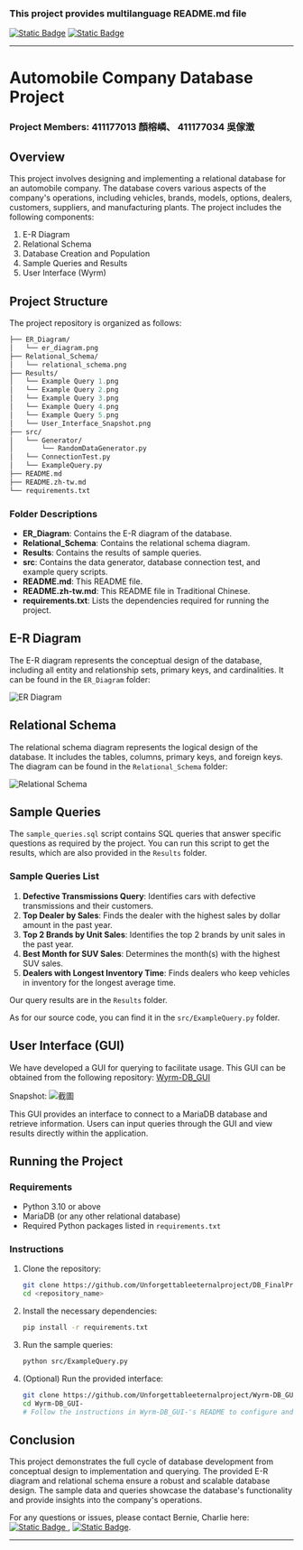 ### This project provides multilanguage README.md file
[![Static Badge](https://img.shields.io/badge/lang-en-red)](https://github.com/Unforgettableeternalproject/DB_FinalProject/blob/main/README.md) [![Static Badge](https://img.shields.io/badge/lang-zh--tw-yellow)](https://github.com/Unforgettableeternalproject/DB_FinalProject/blob/main/README.zh-tw.md)

---
# Automobile Company Database Project

### Project Members: 411177013 顏榕嶙、 411177034 吳傢澂

## Overview

This project involves designing and implementing a relational database for an automobile company. The database covers various aspects of the company's operations, including vehicles, brands, models, options, dealers, customers, suppliers, and manufacturing plants. The project includes the following components:
1. E-R Diagram
2. Relational Schema
3. Database Creation and Population
4. Sample Queries and Results
5. User Interface (Wyrm)

## Project Structure

The project repository is organized as follows:

```graphql
├── ER_Diagram/
│   └── er_diagram.png
├── Relational_Schema/
│   └── relational_schema.png
├── Results/
│   └── Example Query 1.png
│   └── Example Query 2.png
│   └── Example Query 3.png
│   └── Example Query 4.png
│   └── Example Query 5.png
│   └── User_Interface_Snapshot.png
├── src/
│   └── Generator/
│       └── RandomDataGenerator.py
│   └── ConnectionTest.py
│   └── ExampleQuery.py
├── README.md
├── README.zh-tw.md
└── requirements.txt
```

### Folder Descriptions

- **ER_Diagram**: Contains the E-R diagram of the database.
- **Relational_Schema**: Contains the relational schema diagram.
- **Results**: Contains the results of sample queries.
- **src**: Contains the data generator, database connection test, and example query scripts.
- **README.md**: This README file.
- **README.zh-tw.md**: This README file in Traditional Chinese.
- **requirements.txt**: Lists the dependencies required for running the project.

## E-R Diagram

The E-R diagram represents the conceptual design of the database, including all entity and relationship sets, primary keys, and cardinalities. It can be found in the `ER_Diagram` folder:

![ER Diagram](ER_Diagram/er_diagram.png)

## Relational Schema

The relational schema diagram represents the logical design of the database. It includes the tables, columns, primary keys, and foreign keys. The diagram can be found in the `Relational_Schema` folder:

![Relational Schema](Relational_Schema/relational_schema.png)

## Sample Queries

The `sample_queries.sql` script contains SQL queries that answer specific questions as required by the project. You can run this script to get the results, which are also provided in the `Results` folder.

### Sample Queries List

1. **Defective Transmissions Query**: Identifies cars with defective transmissions and their customers.
2. **Top Dealer by Sales**: Finds the dealer with the highest sales by dollar amount in the past year.
3. **Top 2 Brands by Unit Sales**: Identifies the top 2 brands by unit sales in the past year.
4. **Best Month for SUV Sales**: Determines the month(s) with the highest SUV sales.
5. **Dealers with Longest Inventory Time**: Finds dealers who keep vehicles in inventory for the longest average time.

Our query results are in the `Results` folder.

As for our source code, you can find it in the `src/ExampleQuery.py` folder.

## User Interface (GUI)

We have developed a GUI for querying to facilitate usage. This GUI can be obtained from the following repository:
[Wyrm-DB_GUI](https://github.com/Unforgettableeternalproject/Wyrm-DB_GUI-)

Snapshot:
![截圖](Results/User_Interface_Snapshot.png)

This GUI provides an interface to connect to a MariaDB database and retrieve information. Users can input queries through the GUI and view results directly within the application.

## Running the Project

### Requirements

- Python 3.10 or above
- MariaDB (or any other relational database)
- Required Python packages listed in `requirements.txt`

### Instructions

1. Clone the repository:
   ```bash
   git clone https://github.com/Unforgettableeternalproject/DB_FinalProject
   cd <repository_name>
   ```
2. Install the necessary dependencies:
   ```bash
   pip install -r requirements.txt
   ```
3. Run the sample queries:
   ```bash
   python src/ExampleQuery.py
   ```
4. (Optional) Run the provided interface:
   ```bash
   git clone https://github.com/Unforgettableeternalproject/Wyrm-DB_GUI-
   cd Wyrm-DB_GUI-
   # Follow the instructions in Wyrm-DB_GUI-'s README to configure and run
   ```

## Conclusion

This project demonstrates the full cycle of database development from conceptual design to implementation and querying. The provided E-R diagram and relational schema ensure a robust and scalable database design. The sample data and queries showcase the database's functionality and provide insights into the company's operations.

For any questions or issues, please contact Bernie, Charlie here: [![Static Badge](https://img.shields.io/badge/mail-Bernie-blue)
](mailto:ptyc4076@gmail.com), [![Static Badge](https://img.shields.io/badge/mail-Charlie-green)](mailto:charlie930320@gmail.com).

---
